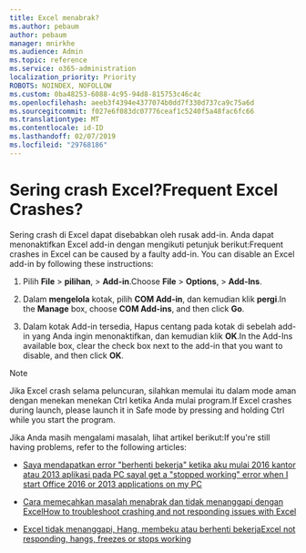 ```yaml
---
title: Excel menabrak?
ms.author: pebaum
author: pebaum
manager: mnirkhe
ms.audience: Admin
ms.topic: reference
ms.service: o365-administration
localization_priority: Priority
ROBOTS: NOINDEX, NOFOLLOW
ms.custom: 0ba48253-6088-4c95-94d8-815753c46c4c
ms.openlocfilehash: aeeb3f4394e4377074b0dd7f330d737ca9c75a6d
ms.sourcegitcommit: f027e6f083dc07776ceaf1c5240f5a48fac6fc66
ms.translationtype: MT
ms.contentlocale: id-ID
ms.lasthandoff: 02/07/2019
ms.locfileid: "29768186"
---
```

# <a name="frequent-excel-crashes"></a><span data-ttu-id="82aa2-102">Sering crash Excel?</span><span class="sxs-lookup"><span data-stu-id="82aa2-102">Frequent Excel Crashes?</span></span>

<span data-ttu-id="82aa2-p101">Sering crash di Excel dapat disebabkan oleh rusak add-in. Anda dapat menonaktifkan Excel add-in dengan mengikuti petunjuk berikut:</span><span class="sxs-lookup"><span data-stu-id="82aa2-p101">Frequent crashes in Excel can be caused by a faulty add-in. You can disable an Excel add-in by following these instructions:</span></span>
  
1. <span data-ttu-id="82aa2-105">Pilih **File** \> **pilihan**, \> **Add-in**.</span><span class="sxs-lookup"><span data-stu-id="82aa2-105">Choose **File** \> **Options**, \> **Add-Ins**.</span></span>
    
2. <span data-ttu-id="82aa2-106">Dalam **mengelola** kotak, pilih **COM Add-in**, dan kemudian klik **pergi**.</span><span class="sxs-lookup"><span data-stu-id="82aa2-106">In the **Manage** box, choose **COM Add-ins**, and then click **Go**.</span></span>
    
3. <span data-ttu-id="82aa2-107">Dalam kotak Add-in tersedia, Hapus centang pada kotak di sebelah add-in yang Anda ingin menonaktifkan, dan kemudian klik **OK**.</span><span class="sxs-lookup"><span data-stu-id="82aa2-107">In the Add-Ins available box, clear the check box next to the add-in that you want to disable, and then click **OK**.</span></span>
    
> [!NOTE]
> <span data-ttu-id="82aa2-108">Jika Excel crash selama peluncuran, silahkan memulai itu dalam mode aman dengan menekan menekan Ctrl ketika Anda mulai program.</span><span class="sxs-lookup"><span data-stu-id="82aa2-108">If Excel crashes during launch, please launch it in Safe mode by pressing and holding Ctrl while you start the program.</span></span> 
  
<span data-ttu-id="82aa2-109">Jika Anda masih mengalami masalah, lihat artikel berikut:</span><span class="sxs-lookup"><span data-stu-id="82aa2-109">If you're still having problems, refer to the following articles:</span></span>
  
- [<span data-ttu-id="82aa2-110">Saya mendapatkan error "berhenti bekerja" ketika aku mulai 2016 kantor atau 2013 aplikasi pada PC saya</span><span class="sxs-lookup"><span data-stu-id="82aa2-110">I get a "stopped working" error when I start Office 2016 or 2013 applications on my PC</span></span>](https://support.office.com/article/52bd7985-4e99-4a35-84c8-2d9b8301a2fa.aspx)
    
- [<span data-ttu-id="82aa2-111">Cara memecahkan masalah menabrak dan tidak menanggapi dengan Excel</span><span class="sxs-lookup"><span data-stu-id="82aa2-111">How to troubleshoot crashing and not responding issues with Excel</span></span>](https://support.microsoft.com/help/2758592/how-to-troubleshoot-crashing-and-not-responding-issues-with-excel)
    
- [<span data-ttu-id="82aa2-112">Excel tidak menanggapi, Hang, membeku atau berhenti bekerja</span><span class="sxs-lookup"><span data-stu-id="82aa2-112">Excel not responding, hangs, freezes or stops working</span></span>](https://support.office.com/article/37e7d3c9-9e84-40bf-a805-4ca6853a1ff4.aspx)
    
